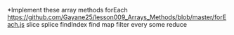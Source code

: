 \*Implement these array methods
forEach https://github.com/Gayane25/lesson009_Arrays_Methods/blob/master/forEach.js
slice
splice
findIndex
find
map
filter
every
some
reduce
